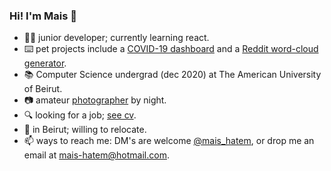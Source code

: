 ### Hi! I'm Mais 👋
- :woman_technologist: junior developer; currently learning react.
- :keyboard: pet projects include a [COVID-19 dashboard](https://itsmais.github.io/arab-covid-19-stats/) and a [Reddit word-cloud generator](https://itsmais.github.io/word-cloud-subreddit/).
- 📚 Computer Science undergrad (dec 2020) at The American University of Beirut.
- :camera: amateur [photographer](https://500px.com/maishatem) by night. 
- 🔍 looking for a job; [see cv](https://itsmais.github.io/).
- 📍 in Beirut; willing to relocate.
- 📫 ways to reach me: DM's are welcome [@mais_hatem](https://twitter.com/mais_hatem), or drop me an email at mais-hatem@hotmail.com.

<!--
**itsmais/itsmais** is a ✨ _special_ ✨ repository because its `README.md` (this file) appears on your GitHub profile.

Here are some ideas to get you started:

- 🔭 I’m currently working on ...
- 🌱 I’m currently learning ...
- 👯 I’m looking to collaborate on ...
- 🤔 I’m looking for help with ...
- 💬 Ask me about ...
- 📫 How to reach me: ...
- 😄 Pronouns: ...
- ⚡ Fun fact: ...
-->
